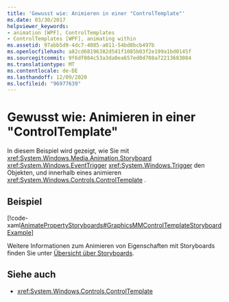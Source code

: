 ```yaml
---
title: 'Gewusst wie: Animieren in einer "ControlTemplate"'
ms.date: 03/30/2017
helpviewer_keywords:
- animation [WPF], ControlTemplates
- ControlTemplates [WPF], animating within
ms.assetid: 97abb5d9-4dc7-4085-a011-54bd8bcb497b
ms.openlocfilehash: a82cd68196382d541f1085b03f2e199a1bd0145f
ms.sourcegitcommit: 9f6df084c53a3da0ea657ed0d708a72213683084
ms.translationtype: MT
ms.contentlocale: de-DE
ms.lasthandoff: 12/09/2020
ms.locfileid: "96977639"
---
```

# <a name="how-to-animate-in-a-controltemplate"></a>Gewusst wie: Animieren in einer "ControlTemplate"
In diesem Beispiel wird gezeigt, wie Sie mit <xref:System.Windows.Media.Animation.Storyboard> <xref:System.Windows.EventTrigger> <xref:System.Windows.Trigger> den Objekten, und innerhalb eines animieren <xref:System.Windows.Controls.ControlTemplate> .  
  
## <a name="example"></a>Beispiel  
 [!code-xaml[AnimatePropertyStoryboards#GraphicsMMControlTemplateStoryboardExample](~/samples/snippets/xaml/VS_Snippets_Wpf/AnimatePropertyStoryboards/XAML/ControlTemplateStoryboardExample.xaml#graphicsmmcontroltemplatestoryboardexample)]  
  
 Weitere Informationen zum Animieren von Eigenschaften mit Storyboards finden Sie unter [Übersicht über Storyboards](storyboards-overview.md).  
  
## <a name="see-also"></a>Siehe auch

- <xref:System.Windows.Controls.ControlTemplate>
